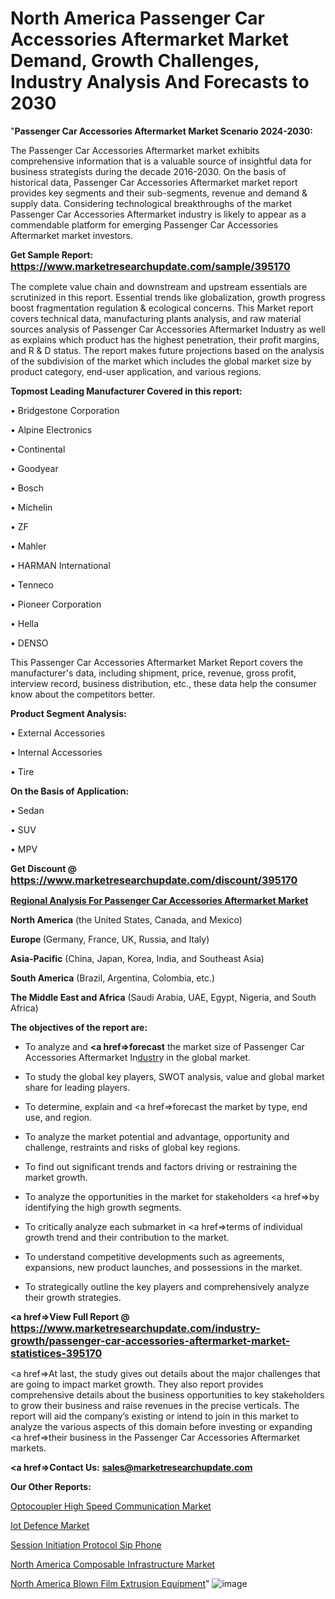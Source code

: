 # North America Passenger Car Accessories Aftermarket Market Demand, Growth Challenges, Industry Analysis And Forecasts to 2030
"<strong>Passenger Car Accessories Aftermarket Market Scenario 2024-2030:</strong>

The Passenger Car Accessories Aftermarket market exhibits comprehensive information that is a valuable source of insightful data for business strategists during the decade 2016-2030. On the basis of historical data, Passenger Car Accessories Aftermarket market report provides key segments and their sub-segments, revenue and demand &amp; supply data. Considering technological breakthroughs of the market Passenger Car Accessories Aftermarket industry is likely to appear as a commendable platform for emerging Passenger Car Accessories Aftermarket market investors.

<strong>Get Sample Report: <a href=https://www.marketresearchupdate.com/sample/395170><font size=3 color=#0000ff>https://www.marketresearchupdate.com/sample/395170</font></a></strong>

The complete value chain and downstream and upstream essentials are scrutinized in this report. Essential trends like globalization, growth progress boost fragmentation regulation &amp; ecological concerns. This Market report covers technical data, manufacturing plants analysis, and raw material sources analysis of Passenger Car Accessories Aftermarket Industry as well as explains which product has the highest penetration, their profit margins, and R & D status. The report makes future projections based on the analysis of the subdivision of the market which includes the global market size by product category, end-user application, and various regions.

<strong>Topmost Leading Manufacturer Covered in this report:</strong>

• Bridgestone Corporation

• Alpine Electronics

• Continental

• Goodyear

• Bosch

• Michelin

• ZF

• Mahler

• HARMAN International

• Tenneco

• Pioneer Corporation

• Hella

• DENSO

This Passenger Car Accessories Aftermarket Market Report covers the manufacturer's data, including shipment, price, revenue, gross profit, interview record, business distribution, etc., these data help the consumer know about the competitors better.

<strong>Product Segment Analysis: </strong>

• External Accessories

• Internal Accessories

• Tire

<strong>On the Basis of Application:</strong>

• Sedan

• SUV

• MPV

<strong>Get Discount @ <a href=https://www.marketresearchupdate.com/discount/395170><font size=3 color=#0000ff>https://www.marketresearchupdate.com/discount/395170</font></a></strong>

<strong><u><b>Regional Analysis For Passenger Car Accessories Aftermarket Market</b></u></strong>

<strong><b>North America</b></strong> (the United States, Canada, and Mexico)

<strong><b>Europe </b></strong>(Germany, France, UK, Russia, and Italy)

<strong><b>Asia-Pacific</b></strong> (China, Japan, Korea, India, and Southeast Asia)

<strong><b>South America</b></strong> (Brazil, Argentina, Colombia, etc.)

<strong><b>The Middle East and Africa</b></strong> (Saudi Arabia, UAE, Egypt, Nigeria, and South Africa)

<strong><b>The objectives of the report are:</b></strong>

- To analyze and <strong><a href=><strong>forecast</strong></a></strong> the market size of Passenger Car Accessories Aftermarket In<a href=ASDF991299>dustr</a>y in the global market.

- To study the global key players, SWOT analysis, value and global market share for leading players.

- To determine, explain and <a href=>forecast</a> the market by type, end use, and region.

- To analyze the market potential and advantage, opportunity and challenge, restraints and risks of global key regions.

- To find out significant trends and factors driving or restraining the market growth.

- To analyze the opportunities in the market for stakeholders <a href=>by</a> identifying the high growth segments.

- To critically analyze each submarket in <a href=>terms</a> of individual growth trend and their contribution to the market.

- To understand competitive developments such as agreements, expansions, new product launches, and possessions in the market.

- To strategically outline the key players and comprehensively analyze their growth strategies.

<strong><a href=>View Full Report</a> @ <a href=https://www.marketresearchupdate.com/industry-growth/passenger-car-accessories-aftermarket-market-statistices-395170><font size=3 color=#0000ff>https://www.marketresearchupdate.com/industry-growth/passenger-car-accessories-aftermarket-market-statistices-395170</font></a></strong>

<a href=>At last,</a> the study gives out details about the major challenges that are going to impact market growth. They also report provides comprehensive details about the business opportunities to key stakeholders to grow their business and raise revenues in the precise verticals. The report will aid the company’s existing or intend to join in this market to analyze the various aspects of this domain before investing or expanding <a href=>their</a> business in the Passenger Car Accessories Aftermarket markets.

<strong><a href=>Contact Us:</a></strong>
<strong>sales@marketresearchupdate.com</strong>

<strong>Our Other Reports:</strong>

<a href=https://www.linkedin.com/pulse/optocoupler-high-speed-communication-market-size-share>Optocoupler High Speed Communication Market</a>

<a href=https://www.linkedin.com/pulse/iot-defence-market-future-scope-demands-projected-industry>Iot Defence Market</a>

<a href=https://www.linkedin.com/pulse/session-initiation-protocol-sip-phone>Session Initiation Protocol Sip Phone</a>

<a href=https://www.linkedin.com/pulse/north-america-composable-infrastructure-market>North America Composable Infrastructure Market</a>

<a href=https://www.linkedin.com/pulse/north-america-blown-film-extrusion-equipment>North America Blown Film Extrusion Equipment</a>"
![image](https://github.com/johnrobertjr/Market-Research-Update/assets/154120476/3156d63f-b018-43f0-bf7b-ad1c3eada5cb)

